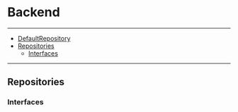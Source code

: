 # Backend

---

- [DefaultRepository](#defaultRepository)
- [Repositories](#repositories)
    - [Interfaces](#interfaces)

---
<a name="repositories"></a>
## Repositories

<a name="interfaces"></a>
### Interfaces